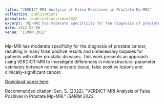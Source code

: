 ```yaml
---
title: "VERDICT-MRI Analysis of False Positives in Prostate Mp-MRI"
collection: publications
permalink: /publication/ismrm2022
excerpt: 'Mp-MRI has moderate specificity for the diagnosis of prostate cancer, resulting in many false positive results and unnecessary biopsies for patients with other prostatic diseases. This work presents an approach using VERDICT-MRI to investigate differences in microstructural parameter estimates between normal prostate tissue, false positive lesions and clinically-significant cancer.'
date: 2022-05-08
venue: 'ISMRM 2022'
---
```

Mp-MRI has moderate specificity for the diagnosis of prostate cancer, resulting in many false positive results and unnecessary biopsies for patients with other prostatic diseases. This work presents an approach using VERDICT-MRI to investigate differences in microstructural parameter estimates between normal prostate tissue, false positive lesions and clinically-significant cancer.

[Download paper here](http://academicpages.github.io/files/paper2.pdf)

Recommended citation: Sen, S. (2022). "VERDICT-MRI Analysis of False Positives in Prostate Mp-MRI." <i>ISMRM 2022</i>.
